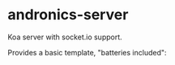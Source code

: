 # andronics-server

Koa server with socket.io support.

Provides a basic template, "batteries included":
